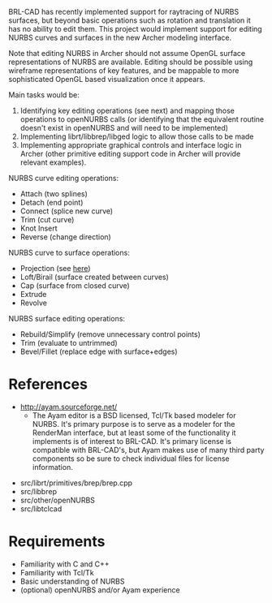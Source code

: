 BRL-CAD has recently implemented support for raytracing of NURBS
surfaces, but beyond basic operations such as rotation and translation
it has no ability to edit them. This project would implement support for
editing NURBS curves and surfaces in the new Archer modeling interface.

Note that editing NURBS in Archer should not assume OpenGL surface
representations of NURBS are available. Editing should be possible using
wireframe representations of key features, and be mappable to more
sophisticated OpenGL based visualization once it appears.

Main tasks would be:

1.  Identifying key editing operations (see next) and mapping those
    operations to openNURBS calls (or identifying that the equivalent
    routine doesn't exist in openNURBS and will need to be implemented)
2.  Implementing librt/libbrep/libged logic to allow those calls to be
    made
3.  Implementing appropriate graphical controls and interface logic in
    Archer (other primitive editing support code in Archer will provide
    relevant examples).

NURBS curve editing operations:

-   Attach (two splines)
-   Detach (end point)
-   Connect (splice new curve)
-   Trim (cut curve)
-   Knot Insert
-   Reverse (change direction)

NURBS curve to surface operations:

-   Projection (see [here](Vector_Drawings_from_NURBS.md))
-   Loft/Birail (surface created between curves)
-   Cap (surface from closed curve)
-   Extrude
-   Revolve

NURBS surface editing operations:

-   Rebuild/Simplify (remove unnecessary control points)
-   Trim (evaluate to untrimmed)
-   Bevel/Fillet (replace edge with surface+edges)

# References

-   <http://ayam.sourceforge.net/>
    -   The Ayam editor is a BSD licensed, Tcl/Tk based modeler for
        NURBS. It's primary purpose is to serve as a modeler for the
        RenderMan interface, but at least some of the functionality it
        implements is of interest to BRL-CAD. It's primary license is
        compatible with BRL-CAD's, but Ayam makes use of many third
        party components so be sure to check individual files for
        license information.

<!-- -->

-   src/librt/primitives/brep/brep.cpp
-   src/libbrep
-   src/other/openNURBS
-   src/libtclcad

# Requirements

-   Familiarity with C and C++
-   Familiarity with Tcl/Tk
-   Basic understanding of NURBS
-   (optional) openNURBS and/or Ayam experience
